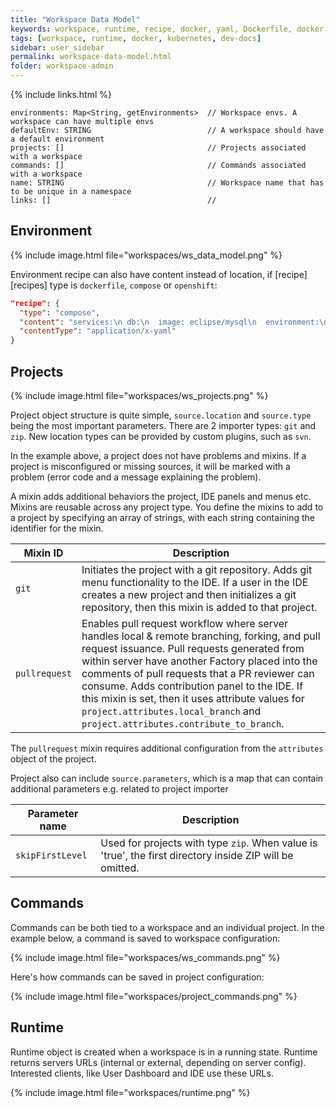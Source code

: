 ```yaml
---
title: "Workspace Data Model"
keywords: workspace, runtime, recipe, docker, yaml, Dockerfile, docker, kubernetes, container, pod
tags: [workspace, runtime, docker, kubernetes, dev-docs]
sidebar: user_sidebar
permalink: workspace-data-model.html
folder: workspace-admin
---
```


{% include links.html %}

```
environments: Map<String, getEnvironments>  // Workspace envs. A workspace can have multiple envs
defaultEnv: STRING                          // A workspace should have a default environment
projects: []                                // Projects associated with a workspace
commands: []                                // Commands associated with a workspace
name: STRING                                // Workspace name that has to be unique in a namespace
links: []                                   //
```

## Environment

{% include image.html file="workspaces/ws_data_model.png" %}


Environment recipe can also have content instead of location, if [recipe][recipes] type is `dockerfile`, `compose` or `openshift`:

```json
"recipe": {
  "type": "compose",
  "content": "services:\n db:\n  image: eclipse/mysql\n  environment:\n   MYSQL_ROOT_PASSWORD: password\n   MYSQL_DATABASE: petclinic\n   MYSQL_USER: petclinic\n   MYSQL_PASSWORD: password\n  mem_limit: 1073741824\n dev-machine:\n  image: eclipse/ubuntu_jdk8\n  mem_limit: 2147483648\n  depends_on:\n    - db",
  "contentType": "application/x-yaml"
}
```

## Projects

{% include image.html file="workspaces/ws_projects.png" %}

Project object structure is quite simple, `source.location` and `source.type` being the most important parameters. There are 2 importer types: `git` and `zip`. New location types can be provided by custom plugins, such as `svn`.

In the example above, a project does not have problems and mixins. If a project is misconfigured or missing sources, it will be marked with a problem (error code and a message explaining the problem).

A mixin adds additional behaviors the project, IDE panels and menus etc. Mixins are reusable across any project type. You define the mixins to add to a project by specifying an array of strings, with each string containing the identifier for the mixin.


| Mixin ID   | Description   
| --- | ---
| `git`   | Initiates the project with a git repository. Adds git menu functionality to the IDE. If a user in the IDE creates a new project and then initializes a git repository, then this mixin is added to that project.   
| `pullrequest`   | Enables pull request workflow where server handles local & remote branching, forking, and pull request issuance. Pull requests generated from within server have another Factory placed into the comments of pull requests that a PR reviewer can consume. Adds contribution panel to the IDE. If this mixin is set, then it uses attribute values for `project.attributes.local_branch` and `project.attributes.contribute_to_branch`.   

The `pullrequest` mixin requires additional configuration from the `attributes` object of the project.  

Project also can include `source.parameters`, which is a map that can contain additional parameters e.g. related to project importer

| Parameter name  | Description   
| --- | ---
| `skipFirstLevel`   | Used for projects with type `zip`. When value is 'true', the first directory inside ZIP will be omitted.       


## Commands

Commands can be both tied to a workspace and an individual project. In the example below, a command is saved to workspace configuration:

{% include image.html file="workspaces/ws_commands.png" %}

Here's how commands can be saved in project configuration:

{% include image.html file="workspaces/project_commands.png" %}

## Runtime

Runtime object is created when a workspace is in a running state. Runtime returns servers URLs (internal or external, depending on server config). Interested clients, like User Dashboard and IDE use these URLs.

{% include image.html file="workspaces/runtime.png" %}
